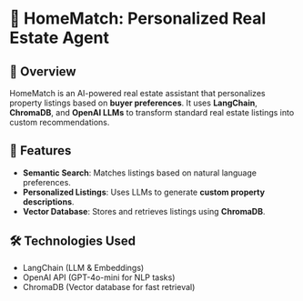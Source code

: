 
# 🏡 HomeMatch: Personalized Real Estate Agent

## 📌 Overview
HomeMatch is an AI-powered real estate assistant that personalizes property listings based on **buyer preferences**. It uses **LangChain**, **ChromaDB**, and **OpenAI LLMs** to transform standard real estate listings into custom recommendations.

## 🚀 Features
- **Semantic Search**: Matches listings based on natural language preferences.
- **Personalized Listings**: Uses LLMs to generate **custom property descriptions**.
- **Vector Database**: Stores and retrieves listings using **ChromaDB**.
  
## 🛠 Technologies Used
- LangChain (LLM & Embeddings)
- OpenAI API (GPT-4o-mini for NLP tasks)
- ChromaDB (Vector database for fast retrieval)
